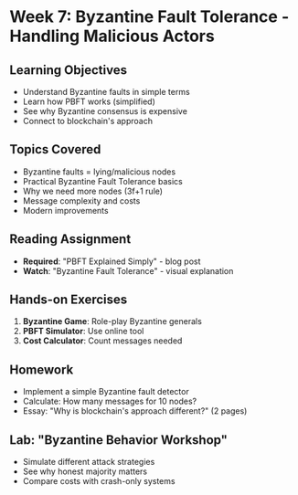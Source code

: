 # Week 7: Byzantine Fault Tolerance - Handling Malicious Actors

## Learning Objectives

- Understand Byzantine faults in simple terms
- Learn how PBFT works (simplified)
- See why Byzantine consensus is expensive
- Connect to blockchain's approach

## Topics Covered

- Byzantine faults = lying/malicious nodes
- Practical Byzantine Fault Tolerance basics
- Why we need more nodes (3f+1 rule)
- Message complexity and costs
- Modern improvements

## Reading Assignment

- **Required**: "PBFT Explained Simply" - blog post
- **Watch**: "Byzantine Fault Tolerance" - visual explanation

## Hands-on Exercises

1. **Byzantine Game**: Role-play Byzantine generals
2. **PBFT Simulator**: Use online tool
3. **Cost Calculator**: Count messages needed

## Homework

- Implement a simple Byzantine fault detector
- Calculate: How many messages for 10 nodes?
- Essay: "Why is blockchain's approach different?" (2 pages)

## Lab: "Byzantine Behavior Workshop"

- Simulate different attack strategies
- See why honest majority matters
- Compare costs with crash-only systems
